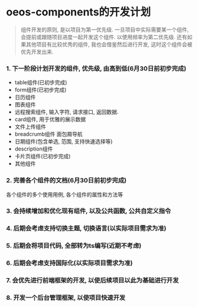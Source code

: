 # oeos-components的开发计划

> 组件开发的原则, 是以项目为第一优先级. 一旦项目中实际需要某一个组件, 会提前或跟随项目进度一起开发这个组件. 以使用频率为第二优先级. 还有如果其他项目有比较优秀的组件, 我也会借鉴然后进行开发, 这时这个组件会被优先开发出来.

### 1. 下一阶段计划开发的组件, 优先级, 由高到低(6月30日前初步完成)

- table组件(已初步完成)
- form组件(已初步完成)
- 日历组件
- 图表组件
- 远程搜索组件, 输入字符, 请求接口, 返回数据.
- card组件, 用于优雅的展示数据
- 文件上传组件
- breadcrumb组件 面包屑导航
- 日期组件(包含单选, 范围, 支持快速选择等)
- description组件
- 卡片页组件(已初步完成)
- 其他组件

### 2. 完善各个组件的文档(6月30日前初步完成)

各个组件的多个使用用例, 各个组件的属性和方法等

### 3. 会持续增加和优化现有组件, 以及公共函数, 公共自定义指令

### 4. 后期会考虑支持切换主题, 切换语言(以实际项目需求为准)

### 5. 后期会将项目代码, 全部转为ts编写(近期不考虑)

### 6. 后期会考虑支持国际化(以实际项目需求为准)

### 7. 会优先进行前端框架的开发, 以使后续项目以此为基础进行开发

### 8. 开发一个后台管理框架, 以使项目快速开发
